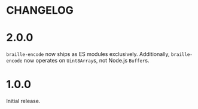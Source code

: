 # CHANGELOG

# 2.0.0

`braille-encode` now ships as ES modules exclusively. Additionally, `braille-encode` now operates on `Uint8Array`s, not Node.js `Buffer`s.

# 1.0.0

Initial release.

